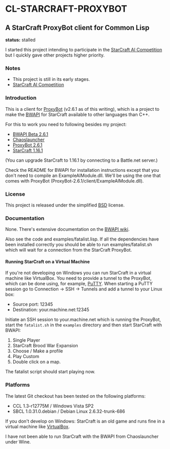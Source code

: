 # CL-STARCRAFT-PROXYBOT

## A StarCraft ProxyBot client for Common Lisp

**status:** stalled

I started this project intending to participate in the
[StarCraft AI Competition](http://eis.ucsc.edu/StarCraftAICompetition)
but I quickly gave other projects higher priority.


### Notes

* This project is still in its early stages.
* [StarCraft AI Competition](http://eis.ucsc.edu/StarCraftAICompetition)


### Introduction

This is a client for [ProxyBot](http://code.google.com/p/bwapi-proxy/)
(v2.6.1 as of this writing), which is a project to make the
[BWAPI](http://code.google.com/p/bwapi/) for StarCraft available to
other languages than C++.

For this to work you need to following besides my project:

* [BWAPI Beta 2.6.1](http://bwapi.googlecode.com/files/BWAPI_Beta_2.6.1.zip)
* [Chaoslauncher](http://www.teamliquid.net/forum/viewmessage.php?topic_id=65196)
* [ProxyBot 2.6.1](http://bwapi-proxy.googlecode.com/files/ProxyBot-2.6.1.zip)
* [StarCraft 1.16.1](http://www.blizzard.com/store/details.xml?rhtml=y&id=110000124)

(You can upgrade StarCraft to 1.16.1 by connecting to a Battle.net server.)

Check the README for BWAPI for installation instructions except that
you don't need to compile an ExampleAIModule.dll.  We'll be using the
one that comes with ProxyBot (ProxyBot-2.6.1/client/ExampleAIModule.dll).


### License

This project is released under the simplified
[BSD](http://www.opensource.net/licenses/bsd-license.php) license.


### Documentation

None.  There's extensive documentation on the
[BWAPI wiki](http://code.google.com/p/bwapi/wiki/UsingBWAPI).

Also see the code and examples/fatalist.lisp.  If all the dependencies
have been installed correctly you should be able to run
examples/fatalist.sh which will wait for a connection from the
StarCraft ProxyBot.

#### Running StarCraft on a Virtual Machine

If you're not developing on Windows you can run StarCraft in a virtual
machine like VirtualBox.  You need to provide a tunnel to the
ProxyBot, which can be done using, for example,
[PuTTY](http://www.chiark.greenend.org.uk/~sgtatham/putty/).  When
starting a PuTTY session go to Connection -> SSH -> Tunnels and add a
tunnel to your Linux box:

* Source port: 12345
* Destination: your.machine.net:12345

Initiate an SSH session to your.machine.net which is running the
ProxyBot, start the `fatalist.sh` in the `examples` directory and then
start StarCraft with BWAPI:

1. Single Player
2. StarCraft Brood War Expansion
3. Choose / Make a profile
4. Play Custom
5. Double click on a map.

The fatalist script should start playing now.


### Platforms

The latest Git checkout has been tested on the following platforms:

* CCL 1.3-r12775M / Windows Vista SP2
* SBCL 1.0.31.0.debian / Debian Linux 2.6.32-trunk-686

If you don't develop on Windows: StarCraft is an old game and runs
fine in a virtual machine like [VirtualBox](http://www.virtualbox.org/).

I have not been able to run StarCraft with the BWAPI from
Chaoslauncher under Wine.
